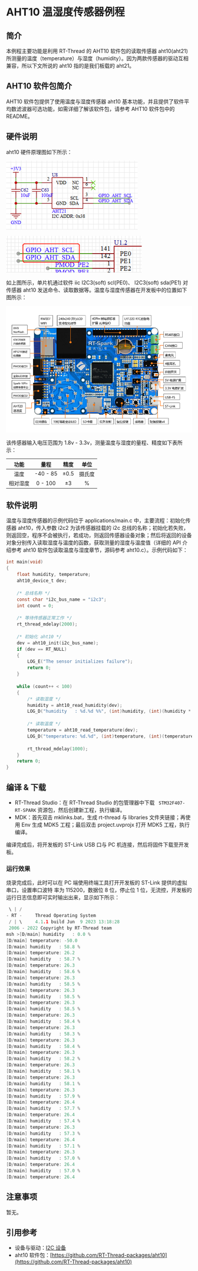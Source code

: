 # AHT10 温湿度传感器例程

## 简介

本例程主要功能是利用 RT-Thread 的 AHT10 软件包的读取传感器 aht10(aht21) 所测量的温度（temperature）与湿度（humidity）。因为两款传感器的驱动互相兼容，所以下文所说的 aht10 指的是我们板载的 aht21。

## AHT10 软件包简介

AHT10 软件包提供了使用温度与湿度传感器 aht10 基本功能，并且提供了软件平均数滤波器可选功能，如需详细了解该软件包，请参考 AHT10 软件包中的 README。

## 硬件说明

aht10 硬件原理图如下所示：

![温湿度传感器连接原理图](figures/AHT21.png)

![aht21_circuit](figures/aht21_circuit.png)

如上图所示，单片机通过软件 iic I2C3(soft) scl(PE0)、 I2C3(soft) sda(PE1) 对传感器 aht10 发送命令、读取数据等。温度与湿度传感器在开发板中的位置如下图所示：

![温湿度传感器位置](figures/board.png)

该传感器输入电压范围为 1.8v - 3.3v，测量温度与湿度的量程、精度如下表所示：

| 功能 | 量程 | 精度 | 单位 |
| :----: | :----: | :----: | :----: |
| 温度 | -40 - 85 | ±0.5 | 摄氏度 |
| 相对湿度 | 0 - 100 | ±3 | % |

## 软件说明

温度与湿度传感器的示例代码位于 applications/main.c 中，主要流程：初始化传感器 aht10，传入参数 i2c2 为该传感器挂载的 i2c 总线的名称；初始化若失败，则返回空，程序不会被执行，若成功，则返回传感器设备对象；然后将返回的设备对象分别传入读取湿度与温度的函数，获取测量的湿度与温度值（详细的 API 介绍参考 aht10 软件包读取温度与湿度章节，源码参考 aht10.c）。示例代码如下：

```c
int main(void)
{
    float humidity, temperature;
    aht10_device_t dev;

    /* 总线名称 */
    const char *i2c_bus_name = "i2c3";
    int count = 0;

    /* 等待传感器正常工作 */
    rt_thread_mdelay(2000);

    /* 初始化 aht10 */
    dev = aht10_init(i2c_bus_name);
    if (dev == RT_NULL)
    {
        LOG_E("The sensor initializes failure");
        return 0;
    }

    while (count++ < 100)
    {
        /* 读取湿度 */
        humidity = aht10_read_humidity(dev);
        LOG_D("humidity   : %d.%d %%", (int)humidity, (int)(humidity * 10) % 10);

        /* 读取温度 */
        temperature = aht10_read_temperature(dev);
        LOG_D("temperature: %d.%d", (int)temperature, (int)(temperature * 10) % 10);

        rt_thread_mdelay(1000);
    }
    return 0;
}
```

## 编译 & 下载

- RT-Thread Studio：在 RT-Thread Studio 的包管理器中下载 ` STM32F407-RT-SPARK` 资源包，然后创建新工程，执行编译。
- MDK：首先双击 mklinks.bat，生成 rt-thread 与 libraries 文件夹链接；再使用 Env 生成 MDK5 工程；最后双击 project.uvprojx 打开 MDK5 工程，执行编译。

编译完成后，将开发板的 ST-Link USB 口与 PC 机连接，然后将固件下载至开发板。

### 运行效果

烧录完成后，此时可以在 PC 端使用终端工具打开开发板的 ST-Link 提供的虚拟串口，设置串口波特
率为 115200，数据位 8 位，停止位 1 位，无流控，开发板的运行日志信息即可实时输出出来，显示如下所示：

```c
 \ | /
- RT -     Thread Operating System
 / | \     4.1.1 build Jun  9 2023 13:18:28
 2006 - 2022 Copyright by RT-Thread team
msh >[D/main] humidity   : 0.0 %
[D/main] temperature: -50.0
[D/main] humidity   : 58.8 %
[D/main] temperature: 26.2
[D/main] humidity   : 58.7 %
[D/main] temperature: 26.3
[D/main] humidity   : 58.6 %
[D/main] temperature: 26.3
[D/main] humidity   : 58.5 %
[D/main] temperature: 26.3
[D/main] humidity   : 58.5 %
[D/main] temperature: 26.3
[D/main] humidity   : 58.5 %
[D/main] temperature: 26.3
[D/main] humidity   : 58.4 %
[D/main] temperature: 26.3
[D/main] humidity   : 58.3 %
[D/main] temperature: 26.3
[D/main] humidity   : 58.4 %
[D/main] temperature: 26.3
[D/main] humidity   : 58.2 %
[D/main] temperature: 26.3
[D/main] humidity   : 58.1 %
[D/main] temperature: 26.3
[D/main] humidity   : 58.1 %
[D/main] temperature: 26.3
[D/main] humidity   : 57.9 %
[D/main] temperature: 26.4
[D/main] humidity   : 57.7 %
[D/main] temperature: 26.4
[D/main] humidity   : 57.4 %
[D/main] temperature: 26.3
[D/main] humidity   : 57.3 %
[D/main] temperature: 26.4
[D/main] humidity   : 57.1 %
[D/main] temperature: 26.3
[D/main] humidity   : 57.0 %
[D/main] temperature: 26.4
[D/main] humidity   : 57.0 %
[D/main] temperature: 26.4

```
## 注意事项

暂无。

## 引用参考

- 设备与驱动：[I2C 设备](https://www.rt-thread.org/document/site/#/rt-thread-version/rt-thread-standard/programming-manual/device/i2c/i2c)
- aht10 软件包：[https://github.com/RT-Thread-packages/aht10](https://github.com/RT-Thread-packages/aht10)
